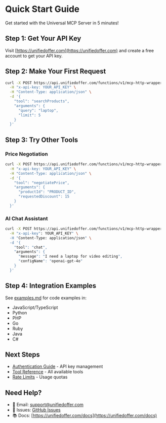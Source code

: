 # Quick Start Guide

Get started with the Universal MCP Server in 5 minutes!

## Step 1: Get Your API Key

Visit [https://unifiedoffer.com](https://unifiedoffer.com) and create a free account to get your API key.

## Step 2: Make Your First Request

```bash
curl -X POST https://api.unifiedoffer.com/functions/v1/mcp-http-wrapper \
  -H "x-api-key: YOUR_API_KEY" \
  -H "Content-Type: application/json" \
  -d '{
    "tool": "searchProducts",
    "arguments": {
      "query": "laptop",
      "limit": 5
    }
  }'
```

## Step 3: Try Other Tools

### Price Negotiation
```bash
curl -X POST https://api.unifiedoffer.com/functions/v1/mcp-http-wrapper \
  -H "x-api-key: YOUR_API_KEY" \
  -H "Content-Type: application/json" \
  -d '{
    "tool": "negotiatePrice",
    "arguments": {
      "productId": "PRODUCT_ID",
      "requestedDiscount": 15
    }
  }'
```

### AI Chat Assistant
```bash
curl -X POST https://api.unifiedoffer.com/functions/v1/mcp-http-wrapper \
  -H "x-api-key": YOUR_API_KEY" \
  -H "Content-Type: application/json" \
  -d '{
    "tool": "chat",
    "arguments": {
      "message": "I need a laptop for video editing",
      "configName": "openai-gpt-4o"
    }
  }'
```

## Step 4: Integration Examples

See [examples.md](./examples.md) for code examples in:
- JavaScript/TypeScript
- Python
- PHP
- Go
- Ruby
- Java
- C#

## Next Steps

- [Authentication Guide](./authentication.md) - API key management
- [Tool Reference](../mcp.json) - All available tools
- [Rate Limits](https://unifiedoffer.com/docs/limits) - Usage quotas

## Need Help?

- 📧 Email: support@unifiedoffer.com
- 🐛 Issues: [GitHub Issues](https://github.com/UnifiedOffer/mcp-server-public/issues)
- 📚 Docs: [https://unifiedoffer.com/docs](https://unifiedoffer.com/docs)
